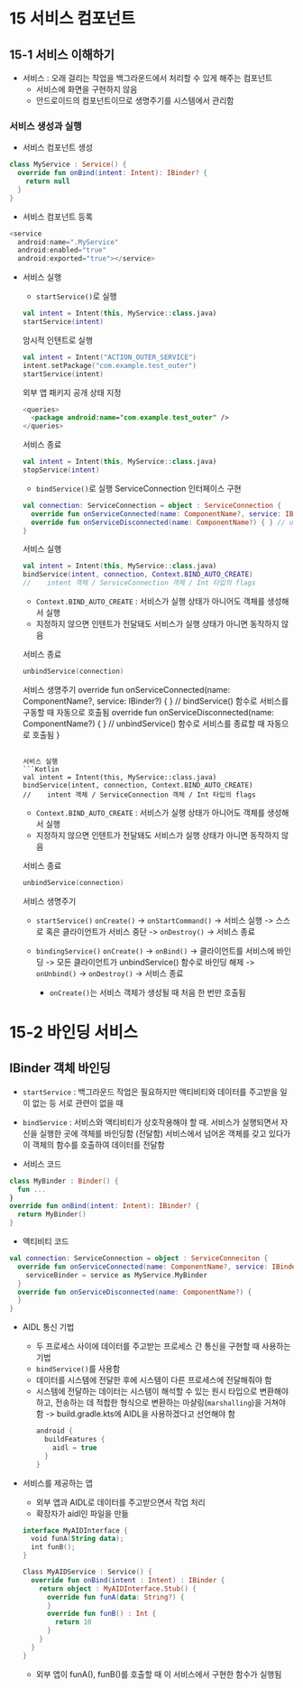 # 15 서비스 컴포넌트
## 15-1 서비스 이해하기
- 서비스 : 오래 걸리는 작업을 백그라운드에서 처리할 수 있게 해주는 컴포넌트
  - 서비스에 화면을 구현하지 않음
  - 안드로이드의 컴포넌트이므로 생명주기를 시스템에서 관리함

### 서비스 생성과 실행
- 서비스 컴포넌트 생성
```Kotlin
class MyService : Service() {
  override fun onBind(intent: Intent): IBinder? {
    return null
  }
}
```

- 서비스 컴포넌트 등록
```Kotlin
<service
  android:name=".MyService"
  android:enabled="true"
  android:exported="true"></service>
```

- 서비스 실행
  - `startService()`로 실행
  ```Kotlin
  val intent = Intent(this, MyService::class.java)
  startService(intent)
  ```

  암시적 인텐트로 실행
  ```Kotlin
  val intent = Intent("ACTION_OUTER_SERVICE")
  intent.setPackage("com.example.test_outer")
  startService(intent)
  ```

  외부 앱 패키지 공개 상태 지정
  ```Kotlin
  <queries>
    <package android:name="com.example.test_outer" />
  </queries>
  ```

  서비스 종료
  ```Kotlin
  val intent = Intent(this, MyService::class.java)
  stopService(intent)
  ```

  - `bindService()`로 실행
  ServiceConnection 인터페이스 구현
  ```Kotlin
  val connection: ServiceConnection = object : ServiceConnection {
    override fun onServiceConnected(name: ComponentName?, service: IBinder?) { } // bindService() 함수로 서비스를 구동할 때 자동으로 호출됨
    override fun onServiceDisconnected(name: ComponentName?) { } // unbindService() 함수로 서비스를 종료할 때 자동으로 호출됨
  }
  ```

  서비스 실행
  ```Kotlin
  val intent = Intent(this, MyService::class.java)
  bindService(intent, connection, Context.BIND_AUTO_CREATE)
  //    intent 객체 / ServiceConnection 객체 / Int 타입의 flags
  ```
    - `Context.BIND_AUTO_CREATE` : 서비스가 실행 상태가 아니어도 객체를 생성해서 실행
    - 지정하지 않으면 인텐트가 전달돼도 서비스가 실행 상태가 아니면 동작하지 않음

  서비스 종료
  ```Kotlin
  unbindService(connection)
  ```

  서비스 생명주기   override fun onServiceConnected(name: ComponentName?, service: IBinder?) { } // bindService() 함수로 서비스를 구동할 때 자동으로 호출됨
    override fun onServiceDisconnected(name: ComponentName?) { } // unbindService() 함수로 서비스를 종료할 때 자동으로 호출됨
  }
  ```

  서비스 실행
  ```Kotlin
  val intent = Intent(this, MyService::class.java)
  bindService(intent, connection, Context.BIND_AUTO_CREATE)
  //    intent 객체 / ServiceConnection 객체 / Int 타입의 flags
  ```
    - `Context.BIND_AUTO_CREATE` : 서비스가 실행 상태가 아니어도 객체를 생성해서 실행
    - 지정하지 않으면 인텐트가 전달돼도 서비스가 실행 상태가 아니면 동작하지 않음

  서비스 종료
  ```Kotlin
  unbindService(connection)
  ```

  서비스 생명주기
  - `startService()`
    `onCreate()` -> `onStartCommand()` -> 서비스 실행 -> 스스로 혹은 클라이언트가 서비스 중단 -> `onDestroy()` -> 서비스 종료
  - `bindingService()`
    `onCreate()` -> `onBind()` -> 클라이언트를 서비스에 바인딩 -> 모든 클라이언트가 unbindService() 함수로 바인딩 해제 -> `onUnbind()` -> `onDestroy()` -> 서비스 종료

    - `onCreate()`는 서비스 객체가 생성될 때 처음 한 번만 호출됨

# 15-2 바인딩 서비스
## IBinder 객체 바인딩
- `startService` : 백그라운드 작업은 필요하지만 액티비티와 데이터를 주고받을 일이 없는 등 서로 관련이 없을 때 
- `bindService` : 서비스와 액티비티가 상호작용해야 할 때. 서비스가 실행되면서 자신을 실행한 곳에 객체를 바인딩함 (전달함) 서비스에서 넘어온 객체를 갖고 있다가 이 객체의 함수를 호출하여 데이터를 전달함

- 서비스 코드
```Kotlin
class MyBinder : Binder() {
  fun ...
}
override fun onBind(intent: Intent): IBinder? {
  return MyBinder()
}
```

- 액티비티 코드
```Kotlin
val connection: ServiceConnection = object : ServiceConneciton {
  override fun onServiceConnected(name: ComponentName?, service: IBinder?) {
    serviceBinder = service as MyService.MyBinder
  }
  override fun onServiceDisconnected(name: ComponentName?) {
  }
}
```

- AIDL 통신 기법
  - 두 프로세스 사이에 데이터를 주고받는 프로세스 간 통신을 구현할 때 사용하는 기법
  - `bindService()`를 사용함
  - 데이터를 시스템에 전달한 후에 시스템이 다른 프로세스에 전달해줘야 함
  - 시스템에 전달하는 데이터는 시스템이 해석할 수 있는 원시 타입으로 변환해야 하고, 전송하는 데 적합한 형식으로 변환하는 마샬링(`marshalling`)을 거쳐야 함
    -> build.gradle.kts에 AIDL을 사용하겠다고 선언해야 함
    ```Kotlin
    android {
      buildFeatures {
        aidl = true
      }
    }
    ```

- 서비스를 제공하는 앱
  - 외부 앱과 AIDL로 데이터를 주고받으면서 작업 처리
  - 확장자가 aidl인 파일을 만듦
  ```Kotlin
  interface MyAIDInterface {
    void funA(String data);
    int funB();
  }
  ```

  ```Kotlin
  Class MyAIDService : Service() {
    override fun onBind(intent : Intent) : IBinder {
      return object : MyAIDInterface.Stub() {
        override fun funA(data: String?) {
        }
        override fun funB() : Int {
          return 10
        }
      }
    }
  }
  ```

  - 외부 앱이 funA(), funB()를 호출할 때 이 서비스에서 구현한 함수가 실행됨
